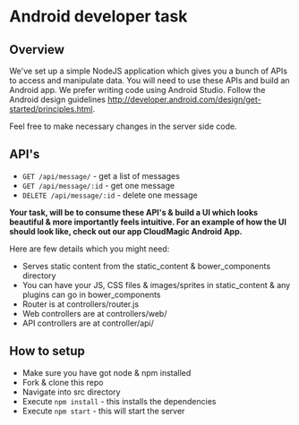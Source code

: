 # Android developer task
## Overview

We've set up a simple NodeJS application which gives you a bunch of APIs to access and manipulate data. You will need to use these APIs and build an Android app. We prefer writing code using Android Studio. Follow the Android design guidelines <http://developer.android.com/design/get-started/principles.html>.

Feel free to make necessary changes in the server side code.

## API's
- `GET /api/message/` - get a list of messages
- `GET /api/message/:id` - get one message
- `DELETE /api/message/:id` - delete one message

**Your task, will be to consume these API's & build a UI which looks beautiful & more importantly feels intuitive. For an example of how the UI should look like, check out our app CloudMagic Android App.**

Here are few details which you might need:

- Serves static content from the static_content & bower_components directory
- You can have your JS, CSS files & images/sprites in static_content & any plugins can go in bower_components
- Router is at controllers/router.js
- Web controllers are at controllers/web/
- API controllers are at controller/api/

## How to setup

- Make sure you have got node & npm installed
- Fork & clone this repo
- Navigate into src directory
- Execute `npm install` - this installs the dependencies
- Execute `npm start` - this will start the server
